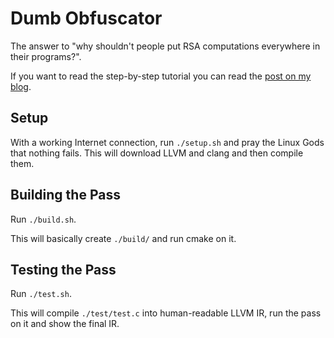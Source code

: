 # Dumb Obfuscator

The answer to "why shouldn't people put RSA computations everywhere in their programs?".

If you want to read the step-by-step tutorial you can read the
[post on my blog](https://thebabush.github.io/dumbo-llvm-based-dumb-obfuscator.html).

## Setup ##

With a working Internet connection, run `./setup.sh` and pray the Linux Gods
that nothing fails.
This will download LLVM and clang and then compile them.

## Building the Pass ##

Run `./build.sh`.

This will basically create `./build/` and run cmake on it.

## Testing the Pass ##

Run `./test.sh`.

This will compile `./test/test.c` into human-readable LLVM IR, run the pass on
it and show the final IR.

